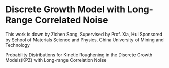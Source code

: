 # Discrete Growth Model with Long-Range Correlated Noise
This work is down by Zichen Song, Supervised by Prof. Xia, Hui
Sponsored by School of Materials Science and Physics, China University of Mining and Technology

Probability Distributions for Kinetic Roughening in the Discrete Growth Models(KPZ) with Long-range Correlation Noise
